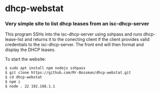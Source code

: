 # dhcp-webstat

### Very simple site to list dhcp leases from an isc-dhcp-server

This program SSHs into the isc-dhcp-server using sshpass and runs
dhcp-lease-list and returns it to the conecting client if the client
provides valid credentials to the isc-dhcp-server. The front end will
then format and display the DHCP leases.


To start the website:

```bash
$ sudo apt install npm nodejs sshpass
$ git clone https://github.com/Mr-Bossman/dhcp-webstat.git
$ cd dhcp-webstat
$ npm i
$ node . 22 192.168.1.1
```
